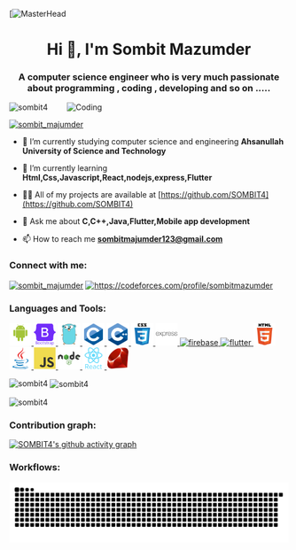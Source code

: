 [![MasterHead]( https://i.giphy.com/qgQUggAC3Pfv687qPC.webp )
<h1 align="center">Hi 👋, I'm Sombit Mazumder</h1>
<h3 align="center">A computer science engineer who is very much passionate about programming , coding , developing and so on .....</h3>
<img align="right" alt="Coding" width="400" src="https://cdn.dribbble.com/users/1059583/screenshots/4171367/coding-freak.gif">

<p align="left"> <img src="https://komarev.com/ghpvc/?username=sombit4&label=Profile%20views&color=0e75b6&style=flat" alt="sombit4" /> </p>

<p align="left"> <a href="https://twitter.com/sombit_majumder" target="blank"><img src="https://img.shields.io/twitter/follow/sombit_majumder?logo=twitter&style=for-the-badge" alt="sombit_majumder" /></a> </p>

- 🔭 I’m currently studying computer science and engineering **Ahsanullah University of Science and Technology**

- 🌱 I’m currently learning **Html,Css,Javascript,React,nodejs,express,Flutter**

- 👨‍💻 All of my projects are available at [https://github.com/SOMBIT4](https://github.com/SOMBIT4)

- 💬 Ask me about **C,C++,Java,Flutter,Mobile app development**

- 📫 How to reach me **sombitmajumder123@gmail.com**

<h3 align="left">Connect with me:</h3>
<p align="left">
<a href="https://twitter.com/sombit_majumder" target="blank"><img align="center" src="https://raw.githubusercontent.com/rahuldkjain/github-profile-readme-generator/master/src/images/icons/Social/twitter.svg" alt="sombit_majumder" height="30" width="40" /></a>
<a href="https://codeforces.com/profile/https://codeforces.com/profile/sombitmazumder" target="blank"><img align="center" src="https://raw.githubusercontent.com/rahuldkjain/github-profile-readme-generator/master/src/images/icons/Social/codeforces.svg" alt="https://codeforces.com/profile/sombitmazumder" height="30" width="40" /></a>
</p>

<h3 align="left">Languages and Tools:</h3>
<p align="left"> <a href="https://developer.android.com" target="_blank" rel="noreferrer"> <img src="https://raw.githubusercontent.com/devicons/devicon/master/icons/android/android-original-wordmark.svg" alt="android" width="40" height="40"/> </a> <a href="https://getbootstrap.com" target="_blank" rel="noreferrer"> <img src="https://raw.githubusercontent.com/devicons/devicon/master/icons/bootstrap/bootstrap-plain-wordmark.svg" alt="bootstrap" width="40" height="40"/> <a href="https://go.dev" target="_blank" rel="noreferrer">
  <img src="https://raw.githubusercontent.com/devicons/devicon/master/icons/go/go-original.svg" alt="go" width="40" height="40"/>
</a>
 </a> <a href="https://www.cprogramming.com/" target="_blank" rel="noreferrer"> <img src="https://raw.githubusercontent.com/devicons/devicon/master/icons/c/c-original.svg" alt="c" width="40" height="40"/> </a> <a href="https://www.w3schools.com/cpp/" target="_blank" rel="noreferrer"> <img src="https://raw.githubusercontent.com/devicons/devicon/master/icons/cplusplus/cplusplus-original.svg" alt="cplusplus" width="40" height="40"/> </a> <a href="https://www.w3schools.com/css/" target="_blank" rel="noreferrer"> <img src="https://raw.githubusercontent.com/devicons/devicon/master/icons/css3/css3-original-wordmark.svg" alt="css3" width="40" height="40"/> </a> <a href="https://expressjs.com" target="_blank" rel="noreferrer"> <img src="https://raw.githubusercontent.com/devicons/devicon/master/icons/express/express-original-wordmark.svg" alt="express" width="40" height="40"/> </a> <a href="https://firebase.google.com/" target="_blank" rel="noreferrer"> <img src="https://www.vectorlogo.zone/logos/firebase/firebase-icon.svg" alt="firebase" width="40" height="40"/> </a> <a href="https://flutter.dev" target="_blank" rel="noreferrer"> <img src="https://www.vectorlogo.zone/logos/flutterio/flutterio-icon.svg" alt="flutter" width="40" height="40"/> </a> <a href="https://www.w3.org/html/" target="_blank" rel="noreferrer"> <img src="https://raw.githubusercontent.com/devicons/devicon/master/icons/html5/html5-original-wordmark.svg" alt="html5" width="40" height="40"/> </a> <a href="https://www.java.com" target="_blank" rel="noreferrer"> <img src="https://raw.githubusercontent.com/devicons/devicon/master/icons/java/java-original.svg" alt="java" width="40" height="40"/> </a> <a href="https://developer.mozilla.org/en-US/docs/Web/JavaScript" target="_blank" rel="noreferrer"> <img src="https://raw.githubusercontent.com/devicons/devicon/master/icons/javascript/javascript-original.svg" alt="javascript" width="40" height="40"/> </a> <a href="https://nodejs.org" target="_blank" rel="noreferrer"> <img src="https://raw.githubusercontent.com/devicons/devicon/master/icons/nodejs/nodejs-original-wordmark.svg" alt="nodejs" width="40" height="40"/> </a> <a href="https://reactjs.org/" target="_blank" rel="noreferrer"> <img src="https://raw.githubusercontent.com/devicons/devicon/master/icons/react/react-original-wordmark.svg" alt="react" width="40" height="40"/> </a> <a href="https://www.ruby-lang.org/en/" target="_blank" rel="noreferrer"> <img src="https://raw.githubusercontent.com/devicons/devicon/master/icons/ruby/ruby-original.svg" alt="ruby" width="40" height="40"/> </a> </p>

<p><img align="left" src="https://github-readme-stats.vercel.app/api/top-langs?username=sombit4&show_icons=true&locale=en&layout=compact&theme=dracula" alt="sombit4" /></p>

<p>&nbsp;<img align="center" src="https://github-readme-stats.vercel.app/api?username=sombit4&show_icons=true&locale=en&theme=dracula" alt="sombit4" /></p>

<p><img align="center" src="https://github-readme-streak-stats.herokuapp.com/?user=sombit4&theme=dracula" alt="sombit4" /></p>
<h3 align="left">Contribution graph:</h3>

[![SOMBIT4's github activity graph](https://github-readme-activity-graph.vercel.app/graph?username=SOMBIT4&theme=dracula)](https://github.com/Ashutosh00710/github-readme-activity-graph)

<h3 align="left">Workflows:</h3>
<div align="center">
  
 ![snake gif](https://github.com/SOMBIT4/SOMBIT4/blob/output/github-snake-dark.svg)

</div>

